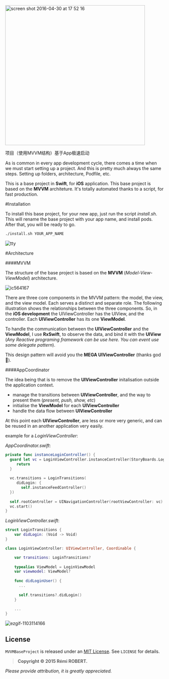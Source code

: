 <img width="444" alt="screen shot 2016-04-30 at 17 52 16" src="https://cloud.githubusercontent.com/assets/3276768/14935221/65cda908-0efc-11e6-993c-6bca57faeb62.png">

项目（使用MVVM结构）基于App极速启动

As is common in every app development cycle, there comes a time when we must start setting up a project. And this is pretty much always the same steps. Setting up folders, architecture, Podfile, etc.

This is a base project in **Swift**, for **iOS** application. This base project is based on the **MVVM** architeture. It's totally automated thanks to a script, for fast production.

#Installation

To install this base project, for your new app, just run the script *install.sh*. This will rename the base project with your app name, and install pods. After that, you will be ready to go.

```sh
./install.sh YOUR_APP_NAME
```

![tty](https://cloud.githubusercontent.com/assets/3276768/14935252/5b072566-0efd-11e6-9842-28ae8d7ace0e.gif)

#Architecture

####MVVM

The structure of the base project is based on the **MVVM** (*Model-View-ViewModel*) architecture.

![ic564167](https://cloud.githubusercontent.com/assets/3276768/14935286/4cc0b0f2-0efe-11e6-93b0-1e639a3d659a.png)


There are three core components in the MVVM pattern: the model, the view, and the view model. Each serves a distinct and separate role. The following illustration shows the relationships between the three components.
So, in the **iOS development** the UIViewController has the UIView, and the controller. Each **UIViewController** has its one **ViewModel**.

To handle the communication between the **UIViewController** and the **ViewModel**, I use **RxSwift**, to observe the data, and bind it with the **UIView** (*Any Reactive programing framework can be use here. You can event use some delegate pattern*).

This design pattern will avoid you the **MEGA UIViewController** (thanks god 🙏).

####AppCoordinator

The idea being that is to remove the **UIViewController** initalisation outside the application context.

 - manage the transitions between **UIViewController**, and the way to present them (*present, push, show, etc*)
 - initialise the **ViewModel** for each **UIViewController**
 - handle the data flow between **UIViewController**

At this point each **UIViewController**, are less or more very generic, and can be reused in an another application very easily.

example for a *LoginViewController*:

*AppCoordinator.swift*:
```swift
private func instanceLoginController() {
  guard let vc = LoginViewController.instanceController(StoryBoards.Login) as? LoginViewController else {
     return
  }
  
  vc.transitions = LoginTransitions(
     didLogin: {
       self.instanceFeedController()
  })
  
  self.rootController = UINavigationController(rootViewController: vc)
  vc.start()
}
```

*LoginViewController.swift*:
```swift
struct LoginTransitions {
    var didLogin: (Void -> Void)
}

class LoginViewController: UIViewController, Coordinable {

    var transitions: LoginTransitions?
 
    typealias ViewModel = LoginViewModel
    var viewmodel: ViewModel?
 
    func didLoginUser() {
      ...
  
      self.transitions?.didLogin()
    }
 
    ...
}
```

![ezgif-1103114166](https://cloud.githubusercontent.com/assets/3276768/14935398/e087e6ee-0f02-11e6-9469-16ac856aa2ff.gif)


## License

`MVVMBaseProject` is released under an [MIT License][mitLink]. See `LICENSE` for details.

>**Copyright &copy; 2015 Rémi ROBERT.**

*Please provide attribution, it is greatly appreciated.*

[mitLink]:http://opensource.org/licenses/MIT
